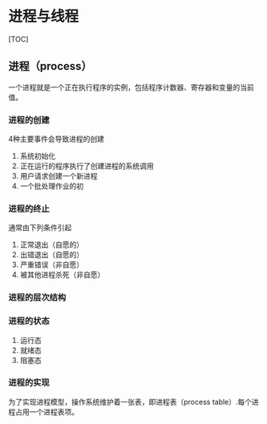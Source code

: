# 进程与线程

[TOC]

## 进程（process）

一个进程就是一个正在执行程序的实例，包括程序计数器、寄存器和变量的当前值。

### 进程的创建

4种主要事件会导致进程的创建

1. 系统初始化
2. 正在运行的程序执行了创建进程的系统调用
3. 用户请求创建一个新进程
4. 一个批处理作业的初

### 进程的终止

通常由下列条件引起

1. 正常退出（自愿的）
2. 出错退出（自愿的）
3. 严重错误（非自愿）
4. 被其他进程杀死（非自愿）

### 进程的层次结构

### 进程的状态

1. 运行态
2. 就绪态
3. 阻塞态

### 进程的实现

为了实现进程模型，操作系统维护着一张表，即进程表（process table）.每个进程占用一个进程表项。
